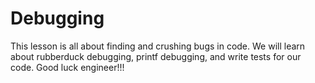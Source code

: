 # Debugging

This lesson is all about finding and crushing bugs in code. We will learn about rubberduck debugging, printf debugging, and write tests for our code. Good luck engineer!!!
